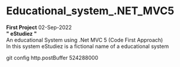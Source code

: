 # Educational_system_.NET_MVC5
<div><b>First Project</b> 02-Sep-2022</div>
<div><strong>" eStudiez "</strong><div>
<div>An educational System using .Net MVC 5 (Code First Approach)</div>
<div>In this system eStudiez is a fictional name of a educational system</div>


git config http.postBuffer 524288000
